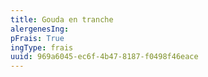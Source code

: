 ```yaml
---
title: Gouda en tranche
alergenesIng:
pFrais: True
ingType: frais
uuid: 969a6045-ec6f-4b47-8187-f0498f46eace
---
```

